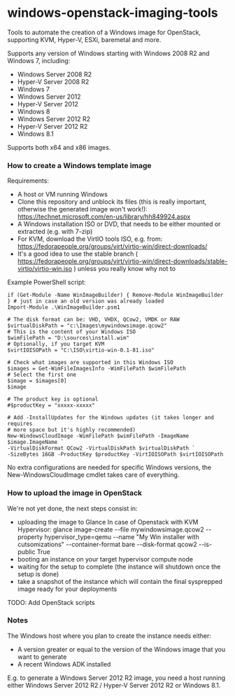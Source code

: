 windows-openstack-imaging-tools
===============================

Tools to automate the creation of a Windows image for OpenStack, supporting KVM, Hyper-V, ESXi, baremetal and more.

Supports any version of Windows starting with Windows 2008 R2 and Windows 7, including:

* Windows Server 2008 R2
* Hyper-V Server 2008 R2
* Windows 7
* Windows Server 2012
* Hyper-V Server 2012
* Windows 8
* Windows Server 2012 R2
* Hyper-V Server 2012 R2
* Windows 8.1

Supports both x64 and x86 images.

### How to create a Windows template image

Requirements:

* A host or VM running Windows 
* Clone this repository and unblock its files (this is really important, otherwise the generated image won't work!):
https://technet.microsoft.com/en-us/library/hh849924.aspx
* A Windows installation ISO or DVD, that needs to be either mounted or extracted (e.g. with 7-zip)
* For KVM, download the VirtIO tools ISO, e.g. from: https://fedorapeople.org/groups/virt/virtio-win/direct-downloads/
* It's a good idea to use the stable branch ( https://fedorapeople.org/groups/virt/virtio-win/direct-downloads/stable-virtio/virtio-win.iso ) unless you really know why not to 

Example PowerShell script:

    if (Get-Module -Name WinImageBuilder) { Remove-Module WinImageBuilder } # just in case an old version was already loaded
    Import-Module .\WinImageBuilder.psm1

    # The disk format can be: VHD, VHDX, QCow2, VMDK or RAW
    $virtualDiskPath = "c:\Images\mywindowsimage.qcow2"
    # This is the content of your Windows ISO
    $wimFilePath = "D:\sources\install.wim"
    # Optionally, if you target KVM
    $virtIOISOPath = "C:\ISO\virtio-win-0.1-81.iso"

    # Check what images are supported in this Windows ISO
    $images = Get-WimFileImagesInfo -WimFilePath $wimFilePath
    # Select the first one
    $image = $images[0]
    $image

    # The product key is optional
    #$productKey = "xxxxx-xxxxx"

    # Add -InstallUpdates for the Windows updates (it takes longer and requires
    # more space but it's highly recommended)
    New-WindowsCloudImage -WimFilePath $wimFilePath -ImageName $image.ImageName `
    -VirtualDiskFormat QCow2 -VirtualDiskPath $virtualDiskPath `
    -SizeBytes 16GB -ProductKey $productKey -VirtIOISOPath $virtIOISOPath

No extra configurations are needed for specific Windows versions, the New-WindowsCloudImage cmdlet takes care of everything.

### How to upload the image in OpenStack

We're not yet done, the next steps consist in:

* uploading the image to Glance
    In case of Openstack with KVM Hypervisor:
    glance image-create --file mywindowsimage.qcow2 --property hypervisor_type=qemu --name "My Win installer with cutsomizations" --container-format bare --disk-format qcow2 --is-public True
* booting an instance on your target hypervisor compute node
* waiting for the setup to complete (the instance will shutdown once the setup is done) 
* take a snapshot of the instance which will contain the final sysprepped image ready for your deployments

TODO: Add OpenStack scripts

### Notes

The Windows host where you plan to create the instance needs either:

* A version greater or equal to the version of the Windows image that you want to generate
* A recent Windows ADK installed

E.g. to generate a Windows Server 2012 R2 image, you need a host running either Windows Server 2012 R2 / Hyper-V Server 2012 R2 or Windows 8.1.
